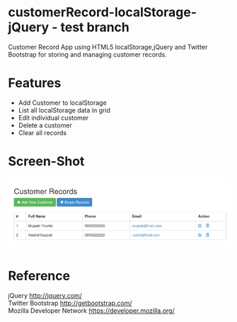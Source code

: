 customerRecord-localStorage-jQuery - test branch
==================================

Customer Record App using HTML5 localStorage,jQuery and Twitter Bootstrap for storing and managing customer records.

Features
==========

* Add Customer to localStorage
* List all localStorage data in grid		
* Edit individual customer	
* Delete a customer	
* Clear all records	

Screen-Shot
===========

![customerRecord App](/screen/screen-shot.png "customerRecord Dashboard")	



Reference
===========

jQuery http://jquery.com/	
Twitter Bootstrap http://getbootstrap.com/	
Mozilla Developer Network https://developer.mozilla.org/	
